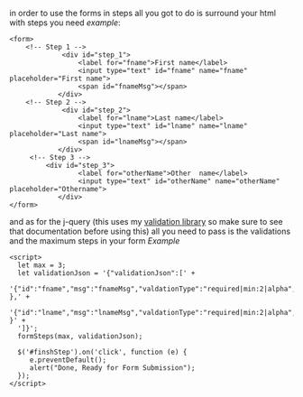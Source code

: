 in order to use  the forms in steps all you got to do is surround your html with steps you need *example*:

    <form>
        <!-- Step 1 -->
                 <div id="step_1">    
            	     <label for="fname">First name</label>  
            	     <input type="text" id="fname" name="fname" placeholder="First name">  
            	     <span id="fnameMsg"></span>      
                </div> 
        <!-- Step 2 -->
                 <div id="step_2">    
            	     <label for="lname">Last name</label>  
            	     <input type="text" id="lname" name="lname" placeholder="Last name">  
            	     <span id="lnameMsg"></span>      
                </div>   
         <!-- Step 3 -->
             <div id="step_3">    
            	     <label for="otherName">Other  name</label>  
            	     <input type="text" id="otherName" name="otherName" placeholder="Othername">  	  
                </div>  
    </form>

and as for  the j-query (this uses my [validation library](https://github.com/kunz398/Custom-FrontEnd-Validation) so make sure to see that documentation before using this)
all you need to pass is the validations and the maximum steps in your form
*Example*

    <script>  
      let max = 3;  
      let validationJson = '{"validationJson":[' +  
      '{"id":"fname","msg":"fnameMsg","valdationType":"required|min:2|alpha","step":"1" },' +  
      '{"id":"lname","msg":"lnameMsg","valdationType":"required|min:2|alpha","step":"2" }' +  
      ']}';  
      formSteps(max, validationJson);  
      
      $('#finshStep').on('click', function (e) {  
	     e.preventDefault();  
	     alert("Done, Ready for Form Submission");  
      });  
    </script>

